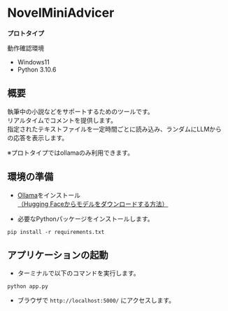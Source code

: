 # NovelMiniAdvicer
**プロトタイプ**

動作確認環境
- Windows11
- Python 3.10.6

## 概要
執筆中の小説などをサポートするためのツールです。  
リアルタイムでコメントを提供します。  
指定されたテキストファイルを一定時間ごとに読み込み、ランダムにLLMからの応答を表示します。  
  
※プロトタイプではollamaのみ利用できます。  

## 環境の準備
- [Ollama](https://github.com/ollama/ollama)をインストール[（Hugging Faceからモデルをダウンロードする方法）](https://huggingface.co/docs/hub/ollama)

- 必要なPythonパッケージをインストールします。

```
pip install -r requirements.txt
```

## アプリケーションの起動
- ターミナルで以下のコマンドを実行します。
```
python app.py
```
- ブラウザで `http://localhost:5000/` にアクセスします。